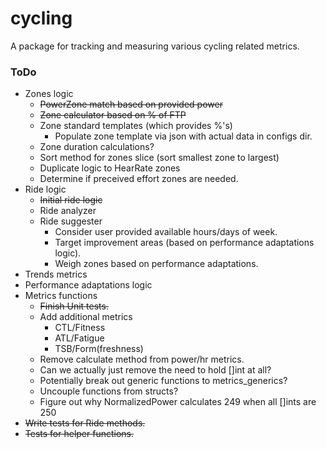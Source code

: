 # cycling
A package for tracking and measuring various cycling related metrics.

### ToDo
- Zones logic
    - ~~PowerZone match based on provided power~~
    - ~~Zone calculator based on % of FTP~~
    - Zone standard templates (which provides %'s)
        - Populate zone template via json with actual data in configs dir.
    - Zone duration calculations?
    - Sort method for zones slice (sort smallest zone to largest)
    - Duplicate logic to HearRate zones
    - Determine if preceived effort zones are needed.
- Ride logic
    - ~~Initial ride logic~~
    - Ride analyzer
    - Ride suggester
        - Consider user provided available hours/days of week.
        - Target improvement areas (based on performance adaptations logic).
        - Weigh zones based on performance adaptations.
- Trends metrics
- Performance adaptations logic
- Metrics functions
    - ~~Finish Unit tests.~~
    - Add additional metrics
        - CTL/Fitness
        - ATL/Fatigue
        - TSB/Form(freshness)
    - Remove calculate method from power/hr metrics.
    - Can we actually just remove the need to hold []int at all?
    - Potentially break out generic functions to metrics_generics?
    - Uncouple functions from structs?
    - Figure out why NormalizedPower calculates 249 when all []ints are 250
- ~~Write tests for Ride methods.~~
- ~~Tests for helper functions.~~
